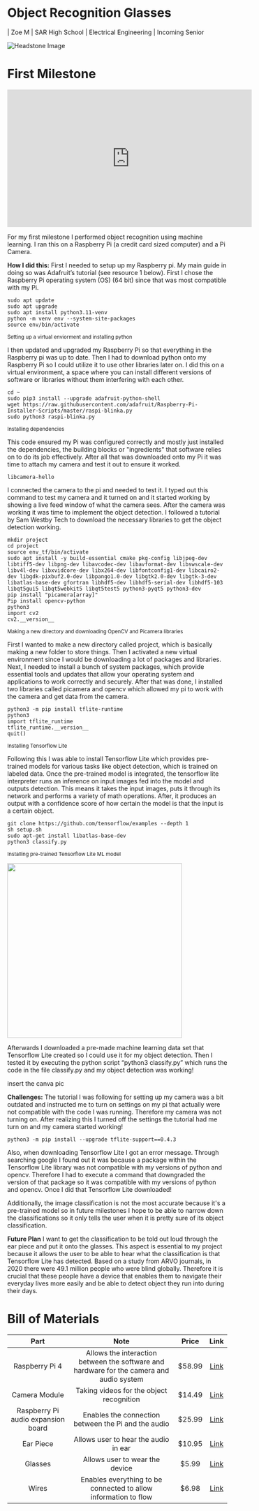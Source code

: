 # Object Recognition Glasses
<!--- Replace this text with a brief description (2-3 sentences) of your project. This description should draw the reader in and make them interested in what you've built. You can include what the biggest challenges, takeaways, and triumphs from completing the project were. As you complete your portfolio, remember your audience is less familiar than you are with all that your project entails!

You should comment out all portions of your portfolio that you have not completed yet, as well as any instructions:
```HTML 
<!--- This is an HTML comment in Markdown -->
<!--- Anything between these symbols will not render on the published site 
```
-->
<!---| **Engineer** | **School** | **Area of Interest** | **Grade** |
|:--:|:--:|:--:|:--:|-->
| Zoe M | SAR High School | Electrical Engineering | Incoming Senior

<!--- **Replace the BlueStamp logo below with an image of yourself and your completed project. Follow the guide [here](https://tomcam.github.io/least-github-pages/adding-images-github-pages-site.html) if you need help.** -->

![Headstone Image](logo.svg)
  
<!--- # Final Milestone

**Don't forget to replace the text below with the embedding for your milestone video. Go to Youtube, click Share -> Embed, and copy and paste the code to replace what's below.**

<iframe width="560" height="315" src="https://www.youtube.com/embed/F7M7imOVGug" title="YouTube video player" frameborder="0" allow="accelerometer; autoplay; clipboard-write; encrypted-media; gyroscope; picture-in-picture; web-share" allowfullscreen></iframe>

For your final milestone, explain the outcome of your project. Key details to include are:
- What you've accomplished since your previous milestone
- What your biggest challenges and triumphs were at BSE
- A summary of key topics you learned about
- What you hope to learn in the future after everything you've learned at BSE



# Second Milestone

**Don't forget to replace the text below with the embedding for your milestone video. Go to Youtube, click Share -> Embed, and copy and paste the code to replace what's below.**

<iframe width="560" height="315" src="https://www.youtube.com/embed/y3VAmNlER5Y" title="YouTube video player" frameborder="0" allow="accelerometer; autoplay; clipboard-write; encrypted-media; gyroscope; picture-in-picture; web-share" allowfullscreen></iframe>

For your second milestone, explain what you've worked on since your previous milestone. You can highlight:
- Technical details of what you've accomplished and how they contribute to the final goal
- What has been surprising about the project so far
- Previous challenges you faced that you overcame
- What needs to be completed before your final milestone 
-->
# First Milestone

<!--- **Don't forget to replace the text below with the embedding for your milestone video. Go to Youtube, click Share -> Embed, and copy and paste the code to replace what's below.** -->

<iframe width="560" height="315" src="https://www.youtube.com/embed/O-T2S3FNzZ4?si=XUDs_auTNl4_j2Pt" title="YouTube video player" frameborder="0" allow="accelerometer; autoplay; clipboard-write; encrypted-media; gyroscope; picture-in-picture; web-share" referrerpolicy="strict-origin-when-cross-origin" allowfullscreen></iframe>

For my first milestone I performed object recognition using machine learning. I ran this on a Raspberry Pi (a credit card sized computer) and a Pi Camera. 

**How I did this:** 
First I needed to setup up my Raspberry pi. My main guide in doing so was Adafruit’s tutorial (see resource 1 below). First I chose the Raspberry Pi operating system (OS) (64 bit) since that was most compatible with my Pi. 

```shell
sudo apt update 
sudo apt upgrade
sudo apt install python3.11-venv
python -m venv env --system-site-packages
source env/bin/activate
```
<sub>Setting up a virtual enviorment and installing python</sub>

I then updated and upgraded my Raspberry Pi so that everything in the Raspberry pi was up to date. Then I had to download python onto my Raspberry Pi so I could utilize it to use other libraries later on. I did this on a virtual environment, a space where you can install different versions of software or libraries without them interfering with each other. 

```shell
cd ~
sudo pip3 install --upgrade adafruit-python-shell
wget https://raw.githubusercontent.com/adafruit/Raspberry-Pi-Installer-Scripts/master/raspi-blinka.py
sudo python3 raspi-blinka.py
```
<sub>Installing dependencies</sub>

This code ensured my Pi was configured correctly and mostly just installed the dependencies, the building blocks or "ingredients" that software relies on to do its job effectively. After all that was downloaded onto my Pi it was time to attach my camera and test it out to ensure it worked. 

```shell
libcamera-hello
```

I connected the camera to the pi and needed to test it. I typed out this command to test my camera and it turned on and it started working by showing a live feed window of what the camera sees. After the camera was working it was time to implement the object detection. I followed a tutorial by Sam Westby Tech to download the necessary libraries to get the object detection working.

```shell
mkdir project
cd project
source env_tf/bin/activate
sudo apt install -y build-essential cmake pkg-config libjpeg-dev libtiff5-dev libpng-dev libavcodec-dev libavformat-dev libswscale-dev libv4l-dev libxvidcore-dev libx264-dev libfontconfig1-dev libcairo2-dev libgdk-pixbuf2.0-dev libpango1.0-dev libgtk2.0-dev libgtk-3-dev libatlas-base-dev gfortran libhdf5-dev libhdf5-serial-dev libhdf5-103 libqt5gui5 libqt5webkit5 libqt5test5 python3-pyqt5 python3-dev
pip install "picamera[array]"
Pip install opencv-python
python3
import cv2
cv2.__version__
```
<sub>Making a new directory and downloading OpenCV and Picamera libraries</sub>

First I wanted to make a new directory called project, which is basically making a new folder to store things. Then I activated a new virtual environment since I would be downloading a lot of packages and libraries. Next, I needed to install a bunch of system packages, which provide essential tools and updates that allow your operating system and applications to work correctly and securely. After that was done, I installed two libraries called picamera and opencv which allowed my pi to work with the camera and get data from the camera. 

```shell
python3 -m pip install tflite-runtime
python3
import tflite_runtime
tflite_runtime.__version__
quit()
```
<sub>Installing Tensorflow Lite</sub>

Following this I was able to install Tensorflow Lite which provides pre-trained models for various tasks like object detection, which is trained on labeled data. Once the pre-trained model is integrated, the tensorflow lite interpreter runs an inference on input images fed into the model and outputs detection. This means it takes the input images, puts it through its network and performs a variety of math operations. After, it produces an output with a confidence score of how certain the model is that the input is a certain object. 

```shell
git clone https://github.com/tensorflow/examples --depth 1
sh setup.sh
sudo apt-get install libatlas-base-dev
python3 classify.py
```
<sub>Installing pre-trained Tensorflow Lite ML model</sub>

<img src ="" width = "400" />

Afterwards I downloaded a pre-made machine learning data set that Tensorflow Lite created so I could use it for my object detection. Then I tested it by executing the python script “python3 classify.py” which runs the code in the file classify.py and my object detection was working!

insert the canva pic

**Challenges:**
The tutorial I was following for setting up my camera was a bit outdated and instructed me to turn on settings on my pi that actually were not compatible with the code I was running. Therefore my camera was not turning on. After realizing this I turned off the settings the tutorial had me turn on and my camera started working!

```shell
python3 -m pip install --upgrade tflite-support==0.4.3
```

Also, when downloading Tensorflow Lite I got an error message. Through searching google I found out it was because a package within the Tensorflow Lite library was not compatible with my versions of python and opencv. Therefore I had to execute a command that downgraded the version of that package so it was compatible with my versions of python and opencv. Once I did that Tensorflow Lite downloaded!

Additionally, the image classification is not the most accurate because it's a pre-trained model so in future milestones I hope to be able to narrow down the classifications so it only tells the user when it is pretty sure of its object classification. 

**Future Plan**
I want to get the classification to be told out loud through the ear piece and put it onto the glasses. This aspect is essential to my project because it allows the user to be able to hear what the classification is that Tensorflow Lite has detected. Based on a study from ARVO journals, in 2020 there were 49.1 million people who were blind globally. Therefore it is crucial that these people have a device that enables them to navigate their everyday lives more easily and be able to detect object they run into during their days. 

<!---
# Schematics 
Here's where you'll put images of your schematics. [Tinkercad](https://www.tinkercad.com/blog/official-guide-to-tinkercad-circuits) and [Fritzing](https://fritzing.org/learning/) are both great resoruces to create professional schematic diagrams, though BSE recommends Tinkercad becuase it can be done easily and for free in the browser. 

# Code
Here's where you'll put your code. The syntax below places it into a block of code. Follow the guide [here]([url](https://www.markdownguide.org/extended-syntax/)) to learn how to customize it to your project needs. 

```c++
void setup() {
  // put your setup code here, to run once:
  Serial.begin(9600);
  Serial.println("Hello World!");
}

void loop() {
  // put your main code here, to run repeatedly:

}
```
-->
# Bill of Materials
<!--- Here's where you'll list the parts in your project. To add more rows, just copy and paste the example rows below.
Don't forget to place the link of where to buy each component inside the quotation marks in the corresponding row after href =. Follow the guide [here]([url](https://www.markdownguide.org/extended-syntax/)) to learn how to customize this to your project needs. -->

| **Part** | **Note** | **Price** | **Link** |
|:--:|:--:|:--:|:--:|
| Raspberry Pi 4 | Allows the interaction between the software and hardware for the camera and audio system | $58.99 | <a href="https://www.amazon.com/dp/B0CMZST24Y?ref=cm_sw_r_cso_cp_apin_dp_Y63HAE5CHH0DGMEAV253_1&ref_=cm_sw_r_cso_cp_apin_dp_Y63HAE5CHH0DGMEAV253_1&social_share=cm_sw_r_cso_cp_apin_dp_Y63HAE5CHH0DGMEAV253_1&starsLeft=1"> Link </a> |
| Camera Module | Taking videos for the object recognition | $14.49 | <a href="https://www.amazon.com/dp/B01ER2SKFS?ref=cm_sw_r_cso_cp_apin_dp_1CTZAM6W55YVQMMQNVET&ref_=cm_sw_r_cso_cp_apin_dp_1CTZAM6W55YVQMMQNVET&social_share=cm_sw_r_cso_cp_apin_dp_1CTZAM6W55YVQMMQNVET&starsLeft=1"> Link </a> |
| Raspberry Pi audio expansion board | Enables the connection between the Pi and the audio | $25.99 | <a href="https://www.amazon.com/dp/B0D12M8D2T?ref=cm_sw_r_cso_cp_apin_dp_8G3N848P2VK3FW7TT4BB_1&ref_=cm_sw_r_cso_cp_apin_dp_8G3N848P2VK3FW7TT4BB_1&social_share=cm_sw_r_cso_cp_apin_dp_8G3N848P2VK3FW7TT4BB_1&starsLeft=1"> Link </a> |
| Ear Piece | Allows user to hear the audio in ear | $10.95 | <a href="https://www.amazon.com/dp/B07YZ6LLDH?ref=cm_sw_r_cso_cp_apin_dp_04A8H7YD6WEPZYG52YZK&ref_=cm_sw_r_cso_cp_apin_dp_04A8H7YD6WEPZYG52YZK&social_share=cm_sw_r_cso_cp_apin_dp_04A8H7YD6WEPZYG52YZK&starsLeft=1"> Link </a> |
| Glasses | Allows user to wear the device | $5.99 | <a href="https://www.amazon.com/dp/B0BSF4PL2Q?ref=cm_sw_r_cso_cp_apin_dp_9G1KS2KBDABJZ2GR6485&ref_=cm_sw_r_cso_cp_apin_dp_9G1KS2KBDABJZ2GR6485&social_share=cm_sw_r_cso_cp_apin_dp_9G1KS2KBDABJZ2GR6485&starsLeft=1"> Link </a> |
| Wires | Enables everything to be connected to allow information to flow | $6.98 | <a href="https://www.amazon.com/dp/B01EV70C78?ref=cm_sw_r_cso_cp_apin_dp_CCVPR26GTMPF9EXHBMFR&ref_=cm_sw_r_cso_cp_apin_dp_CCVPR26GTMPF9EXHBMFR&social_share=cm_sw_r_cso_cp_apin_dp_CCVPR26GTMPF9EXHBMFR&starsLeft=1"> Link </a> |

<!---# Other Resources/Examples
One of the best parts about Github is that you can view how other people set up their own work. Here are some past BSE portfolios that are awesome examples. You can view how they set up their portfolio, and you can view their index.md files to understand how they implemented different portfolio components.
- [Example 1](https://trashytuber.github.io/YimingJiaBlueStamp/)
- [Example 2](https://sviatil0.github.io/Sviatoslav_BSE/)
- [Example 3](https://arneshkumar.github.io/arneshbluestamp/)

To watch the BSE tutorial on how to create a portfolio, click here. -->
